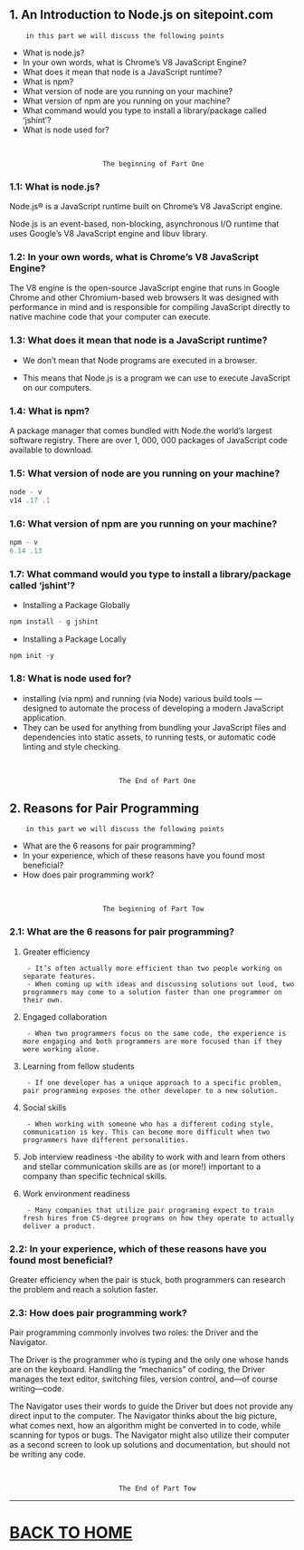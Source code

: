 ## 1. An Introduction to Node.js on sitepoint.com

        in this part we will discuss the following points

* What is node.js?
* In your own words, what is Chrome’s V8 JavaScript Engine?
* What does it mean that node is a JavaScript runtime?
* What is npm?
* What version of node are you running on your machine?
* What version of npm are you running on your machine?
* What command would you type to install a library/package called ‘jshint’?
*  What is node used for?

<br/>

                           The beginning of Part One

### 1.1: What is node.js?

Node.js® is a JavaScript runtime built on Chrome’s V8 JavaScript engine.

Node.js is an event-based, non-blocking, asynchronous I/O runtime that uses Google’s V8 JavaScript engine and libuv library.

### 1.2: In your own words, what is Chrome’s V8 JavaScript Engine?

The V8 engine is the open-source JavaScript engine that runs in Google Chrome and other Chromium-based web browsers
It was designed with performance in mind and is responsible for compiling JavaScript directly to native machine code that your computer can execute.

### 1.3: What does it mean that node is a JavaScript runtime?

* We don’t mean that Node programs are executed in a browser.

* This means that Node.js is a program we can use to execute JavaScript on our computers.

### 1.4: What is npm?

A package manager that comes bundled with Node.the world’s largest software registry. There are over 1, 000, 000 packages of JavaScript code available to download.

### 1.5: What version of node are you running on your machine?

```javascript
node - v
v14 .17 .1
```

### 1.6: What version of npm are you running on your machine?

```javascript
npm - v
6.14 .13
```

### 1.7: What command would you type to install a library/package called ‘jshint’?

* Installing a Package Globally

```javascript
npm install - g jshint
```

* Installing a Package Locally

```javscript
npm init -y
```

### 1.8: What is node used for?

* installing (via npm) and running (via Node) various build tools — designed to automate the process of developing a modern JavaScript application.
* They can be used for anything from bundling your JavaScript files and dependencies into static assets, to running tests, or automatic code linting and style checking.

<br/>

    
                               The End of Part One

## 2. Reasons for Pair Programming

        in this part we will discuss the following points

* What are the 6 reasons for pair programming?
* In your experience, which of these reasons have you found most beneficial?
* How does pair programming work?

<br/>

                           The beginning of Part Tow

### 2.1: What are the 6 reasons for pair programming?

1. Greater efficiency 

        - It’s often actually more efficient than two people working on separate features.
        - When coming up with ideas and discussing solutions out loud, two programmers may come to a solution faster than one programmer on their own.

2. Engaged collaboration

        - When two programmers focus on the same code, the experience is more engaging and both programmers are more focused than if they were working alone.

3. Learning from fellow students

        - If one developer has a unique approach to a specific problem, pair programming exposes the other developer to a new solution.

4. Social skills

        - When working with someone who has a different coding style, communication is key. This can become more difficult when two programmers have different personalities.

5. Job interview readiness
        -the ability to work with and learn from others and stellar communication skills are as (or more!) important to a company than specific technical skills.

6. Work environment readiness 

        - Many companies that utilize pair programing expect to train fresh hires from CS-degree programs on how they operate to actually deliver a product.

### 2.2: In your experience, which of these reasons have you found most beneficial?

Greater efficiency when the pair is stuck, both programmers can research the problem and reach a solution faster.

### 2.3: How does pair programming work?

 Pair programming commonly involves two roles: the Driver and the Navigator. 
 
 The Driver is the programmer who is typing and the only one whose hands are on the keyboard. Handling the “mechanics” of coding, the Driver manages the text editor, switching files, version control, and—of course writing—code. 
 
 The Navigator uses their words to guide the Driver but does not provide any direct input to the computer. The Navigator thinks about the big picture, what comes next, how an algorithm might be converted in to code, while scanning for typos or bugs. The Navigator might also utilize their computer as a second screen to look up solutions and documentation, but should not be writing any code.

<br/>

    
                               The End of Part Tow



<hr>

# [BACK TO HOME](https://jehadabuawwad.github.io/reading-notes)


